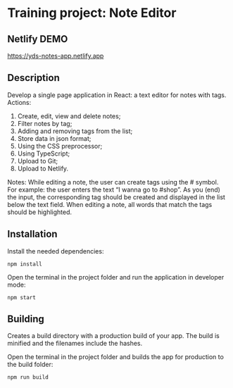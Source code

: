 # Training project: Note Editor

## Netlify DEMO

https://yds-notes-app.netlify.app

## Description

Develop a single page application in React: a text editor for notes with tags.
Actions:
1. Create, edit, view and delete notes;
2. Filter notes by tag;
3. Adding and removing tags from the list;
4. Store data in json format;
5. Using the CSS preprocessor;
6. Using TypeScript;
7. Upload to Git;
8. Upload to Netlify.

Notes:
While editing a note, the user can create tags using the # symbol.
For example: the user enters the text “I wanna go to #shop”. As you (end) the input, the corresponding tag should be created and displayed in the list below the text field.
When editing a note, all words that match the tags should be highlighted.

## Installation

Install the needed dependencies:

    npm install

Open the terminal in the project folder and run the application in developer mode:

    npm start

## Building

Creates a build directory with a production build of your app. The build is minified and the filenames include the hashes.

Open the terminal in the project folder and builds the app for production to the build folder:

    npm run build
